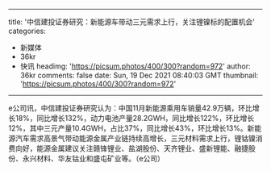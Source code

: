 
---
title: '中信建投证券研究：新能源车带动三元需求上行，关注锂镍标的配置机会'
categories: 
 - 新媒体
 - 36kr
 - 快讯
headimg: 'https://picsum.photos/400/300?random=972'
author: 36kr
comments: false
date: Sun, 19 Dec 2021 08:40:03 GMT
thumbnail: 'https://picsum.photos/400/300?random=972'
---

<div>   
e公司讯，中信建投证券研究认为：中国11月新能源乘用车销量42.9万辆，环比增长18%，同比增长132%，动力电池产量28.2GWH，同比增长122%，环比增长12%，其中三元产量10.4GWH，占比37%，同比增长43%，环比增长13%。新能源汽车需求高景气带动能源金属产业链持续高增长，三元材料需求上行，锂钴镍消费向好，能源金属建议关注赣锋锂业、盐湖股份、天齐锂业、盛新锂能、融捷股份、永兴材料、华友钴业和盛屯矿业等。（e公司）  
</div>
            